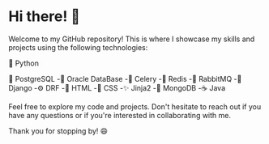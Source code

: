 # Hi there! :wave:

Welcome to my GitHub repository! This is where I showcase my skills and projects using the following technologies:

:snake: Python

:elephant: PostgreSQL
-:whale: Oracle DataBase
-:herb: Celery
-:arrows_counterclockwise: Redis
-:rabbit: RabbitMQ
-:rocket: Django
-:gear: DRF
-:art: HTML
-:art: CSS
-:sparkles: Jinja2
-:leaves: MongoDB
-:coffee: Java

Feel free to explore my code and projects. Don't hesitate to reach out if you have any questions or if you're interested in collaborating with me.

Thank you for stopping by! :smile:
